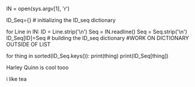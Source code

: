 IN = open(sys.argv[1], 'r')

ID_Seq={}           # initializing the ID_seq dictionary

for Line in IN:
    ID = Line.strip('\n')
    Seq = IN.readline()
    Seq = Seq.strip('\n')
	ID_Seq[ID]=Seq      # building the ID_seq dictionary
#WORK ON DICTIONARY OUTSIDE OF LIST

for thing in sorted(ID_Seq.keys()):
    print(thing)
    print(ID_Seq[thing])


Harley Quinn is cool tooo

i like tea
